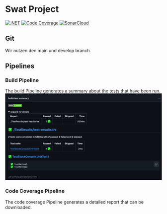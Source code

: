 # Swat Project
[![.NET](https://github.com/ostaubzug/SwatStockConsole/actions/workflows/buildpipeline.yml/badge.svg)](https://github.com/ostaubzug/SwatStockConsole/actions/workflows/buildpipeline.yml)
[![Code Coverage](https://img.shields.io/endpoint?url=https://gist.githubusercontent.com/ostaubzug/d3cd25b634cc40dd9ebd104ce7fffce7/raw/code-coverage.json)](https://github.com/ostaubzug/SwatStockConsole/actions/workflows/codecoverage.yml)
[![SonarCloud](https://sonarcloud.io/api/project_badges/measure?project=ostaubzug_SwatStockConsole&metric=alert_status)](https://sonarcloud.io/project/overview?id=ostaubzug_SwatStockConsole)
## Git
Wir nutzen den main und develop branch.

## Pipelines

### Build Pipeline
The build Pipeline generates a summary about the tests that have been run.
![TestSummary](Images/TestSummary.png)

### Code Coverage Pipeline
The code coverage Pipeline generates a detailed report that can be downloaded.